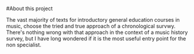 #About this project

The vast majority of texts for introductory general education courses in music, choose the tried and true approach of a chronological survwy. There's nothing wrong with that approach in the context of a music history survey, but I have long wondered if it is the most useful entry point for the non specialist.
